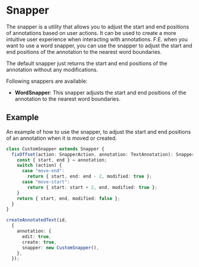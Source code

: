 # Snapper

The snapper is a utility that allows you to adjust the start and end positions of annotations based on user actions. It
can be used to create a more intuitive user experience when interacting with annotations.
F.E. when you want to use a word snapper, you can use the snapper to adjust the start and end positions of the
annotation to the nearest word boundaries.

The default snapper just returns the start and end positions of the annotation without any modifications.

Following snappers are available:

- **WordSnapper**: This snapper adjusts the start and end positions of the annotation to the nearest word boundaries.

## Example

An example of how to use the snapper, to adjust the start and end positions of an annotation when it is moved or
created.

```typescript
class CustomSnapper extends Snapper {
  fixOffset(action: SnapperAction, annotation: TextAnnotation): SnapperResult {
    const { start, end } = annotation;
    switch (action) {
      case "move-end":
        return { start, end: end - 2, modified: true };
      case "move-start":
        return { start: start + 2, end, modified: true };
    }
    return { start, end, modified: false };
  }
}

createAnnotatedText(id,
  {
    annotation: {
      edit: true,
      create: true,
      snapper: new CustomSnapper(),
    },
  });

``` 

<div id="annotation--snapper"></div>

<script setup>
//
import { snapper } from "@demo";

import { onMounted } from "vue";
import { clearAnnotatedTextCache} from "@ghentcdh/annotated-text";

onMounted(()=> {
    clearAnnotatedTextCache();
    snapper('annotation--snapper')
});
</script>


